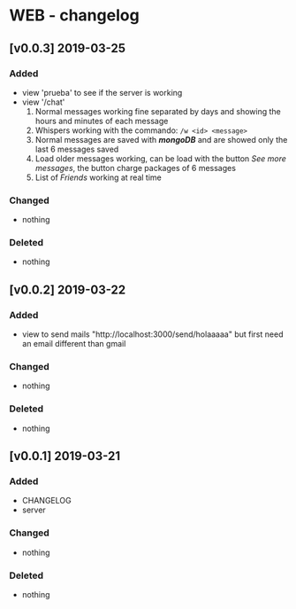 # WEB - changelog

## [v0.0.3] 2019-03-25

### Added

-   view 'prueba' to see if the server is working
-   view '/chat'
    1. Normal messages working fine separated by days and showing the hours and minutes of each message
    2. Whispers working with the commando: ``` /w <id> <message> ```
    3. Normal messages are saved with **_mongoDB_** and are showed only the last 6 messages saved
    4. Load older messages working, can be load with the button *See more messages*, the button charge packages of 6 messages
    5. List of *Friends* working at real time

### Changed

-   nothing

### Deleted

-   nothing


## [v0.0.2] 2019-03-22

### Added

-   view to send mails "http://localhost:3000/send/holaaaaa" but first need an email different than gmail

### Changed

-   nothing

### Deleted

-   nothing


## [v0.0.1] 2019-03-21

### Added

-   CHANGELOG
-   server

### Changed

-   nothing

### Deleted

-   nothing